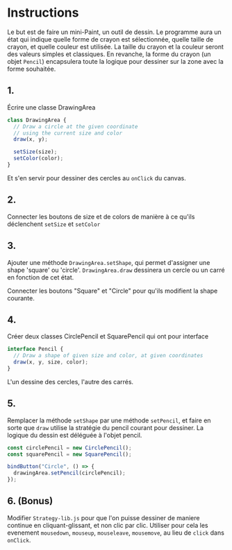 # Instructions

Le but est de faire un mini-Paint, un outil de dessin.
Le programme aura un état qui indique quelle forme de crayon est sélectionnée,
quelle taille de crayon, et quelle couleur est utilisée.
La taille du crayon et la couleur seront des valeurs simples et classiques.
En revanche, la forme du crayon (un objet `Pencil`) encapsulera toute la logique pour dessiner sur la zone avec la forme souhaitée.

## 1.

Écrire une classe DrawingArea

```ts
class DrawingArea {
  // Draw a circle at the given coordinate
  // using the current size and color
  draw(x, y);

  setSize(size);
  setColor(color);
}
```

Et s'en servir pour dessiner des cercles au `onClick` du canvas.

## 2.

Connecter les boutons de size et de colors de manière à ce qu'ils déclenchent `setSize` et `setColor`

## 3.

Ajouter une méthode `DrawingArea.setShape`, qui permet d'assigner une shape 'square' ou 'circle'. `DrawingArea.draw` dessinera un cercle ou un carré en fonction de cet état.

Connecter les boutons "Square" et "Circle" pour qu'ils modifient la shape courante.

## 4.

Créer deux classes CirclePencil et SquarePencil qui ont pour interface

```ts
interface Pencil {
  // Draw a shape of given size and color, at given coordinates
  draw(x, y, size, color);
}
```

L'un dessine des cercles, l'autre des carrés.

## 5.

Remplacer la méthode `setShape` par une méthode `setPencil`, et faire en sorte que `draw` utilise la stratégie du pencil courant pour dessiner. La logique du dessin est déléguée à l'objet pencil.

```js
const circlePencil = new CirclePencil();
const squarePencil = new SquarePencil();

bindButton("Circle", () => {
  drawingArea.setPencil(circlePencil);
});
```

## 6. (Bonus)

Modifier `Strategy-lib.js` pour que l'on puisse dessiner de maniere continue en cliquant-glissant, et non clic par clic.
Utiliser pour cela les evenement `mousedown`, `mouseup`, `mouseleave`, `mousemove`, au lieu de `click` dans `onClick`.

